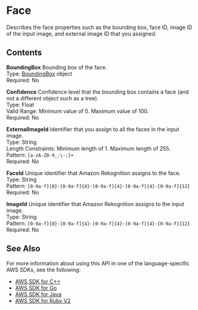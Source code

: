 # Face<a name="API_Face"></a>

Describes the face properties such as the bounding box, face ID, image ID of the input image, and external image ID that you assigned\. 

## Contents<a name="API_Face_Contents"></a>

 **BoundingBox**   <a name="rekognition-Type-Face-BoundingBox"></a>
Bounding box of the face\.  
Type: [BoundingBox](API_BoundingBox.md) object  
Required: No

 **Confidence**   <a name="rekognition-Type-Face-Confidence"></a>
Confidence level that the bounding box contains a face \(and not a different object such as a tree\)\.  
Type: Float  
Valid Range: Minimum value of 0\. Maximum value of 100\.  
Required: No

 **ExternalImageId**   <a name="rekognition-Type-Face-ExternalImageId"></a>
Identifier that you assign to all the faces in the input image\.  
Type: String  
Length Constraints: Minimum length of 1\. Maximum length of 255\.  
Pattern: `[a-zA-Z0-9_.\-:]+`   
Required: No

 **FaceId**   <a name="rekognition-Type-Face-FaceId"></a>
Unique identifier that Amazon Rekognition assigns to the face\.  
Type: String  
Pattern: `[0-9a-f]{8}-[0-9a-f]{4}-[0-9a-f]{4}-[0-9a-f]{4}-[0-9a-f]{12}`   
Required: No

 **ImageId**   <a name="rekognition-Type-Face-ImageId"></a>
Unique identifier that Amazon Rekognition assigns to the input image\.  
Type: String  
Pattern: `[0-9a-f]{8}-[0-9a-f]{4}-[0-9a-f]{4}-[0-9a-f]{4}-[0-9a-f]{12}`   
Required: No

## See Also<a name="API_Face_SeeAlso"></a>

For more information about using this API in one of the language\-specific AWS SDKs, see the following:
+  [AWS SDK for C\+\+](https://docs.aws.amazon.com/goto/SdkForCpp/rekognition-2016-06-27/Face) 
+  [AWS SDK for Go](https://docs.aws.amazon.com/goto/SdkForGoV1/rekognition-2016-06-27/Face) 
+  [AWS SDK for Java](https://docs.aws.amazon.com/goto/SdkForJava/rekognition-2016-06-27/Face) 
+  [AWS SDK for Ruby V2](https://docs.aws.amazon.com/goto/SdkForRubyV2/rekognition-2016-06-27/Face) 